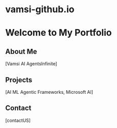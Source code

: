 # vamsi-github.io

# Welcome to My Portfolio

## About Me
[Vamsi AI AgentsInfinite]

## Projects
[AI ML Agentic Frameworks, Microsoft AI]

## Contact
[contactUS]
